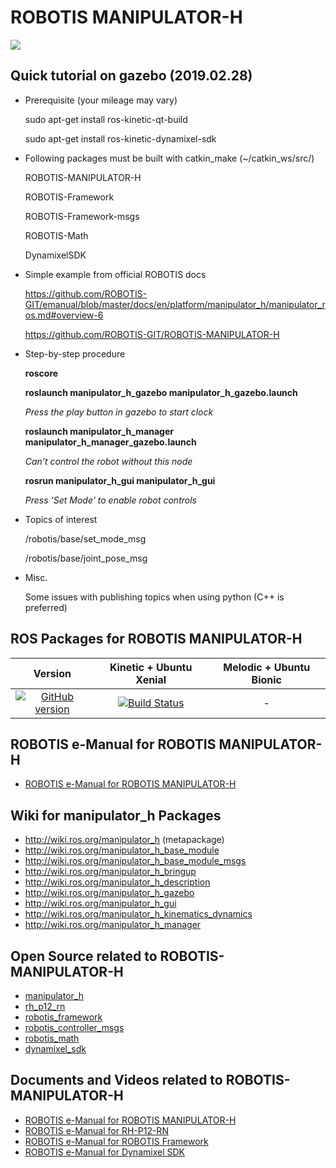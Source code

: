# ROBOTIS MANIPULATOR-H
![](http://emanual.robotis.com/assets/images/platform/manipulator/manipulator_product.gif)

## Quick tutorial on gazebo (2019.02.28)
- Prerequisite (your mileage may vary)

  sudo apt-get install ros-kinetic-qt-build
  
  sudo apt-get install ros-kinetic-dynamixel-sdk

- Following packages must be built with catkin_make (~/catkin_ws/src/)
  
  ROBOTIS-MANIPULATOR-H
  
  ROBOTIS-Framework
  
  ROBOTIS-Framework-msgs
  
  ROBOTIS-Math
  
  DynamixelSDK

- Simple example from official ROBOTIS docs

  https://github.com/ROBOTIS-GIT/emanual/blob/master/docs/en/platform/manipulator_h/manipulator_ros.md#overview-6

  https://github.com/ROBOTIS-GIT/ROBOTIS-MANIPULATOR-H

- Step-by-step procedure
  
  **roscore**
  
  **roslaunch manipulator_h_gazebo manipulator_h_gazebo.launch**
  
    *Press the play button in gazebo to start clock*
  
  **roslaunch manipulator_h_manager manipulator_h_manager_gazebo.launch**
	  
    *Can’t control the robot without this node*
  
  **rosrun manipulator_h_gui manipulator_h_gui**
    
    *Press ‘Set Mode’ to enable robot controls*
  
- Topics of interest

  /robotis/base/set_mode_msg
  
	/robotis/base/joint_pose_msg

- Misc.

  Some issues with publishing topics when using python (C++ is preferred)

## ROS Packages for ROBOTIS MANIPULATOR-H 

|Version|Kinetic + Ubuntu Xenial|Melodic + Ubuntu Bionic|
|:---:|:---:|:---:|
|[![GitHub version](https://badge.fury.io/gh/ROBOTIS-GIT%2FROBOTIS-MANIPULATOR-H.svg)](https://badge.fury.io/gh/ROBOTIS-GIT%2FROBOTIS-MANIPULATOR-H)|[![Build Status](https://travis-ci.org/ROBOTIS-GIT/ROBOTIS-MANIPULATOR-H.svg?branch=kinetic-devel)](https://travis-ci.org/ROBOTIS-GIT/ROBOTIS-MANIPULATOR-H)|-|

## ROBOTIS e-Manual for ROBOTIS MANIPULATOR-H
- [ROBOTIS e-Manual for ROBOTIS MANIPULATOR-H](http://emanual.robotis.com/docs/en/platform/manipulator_h/introduction/)

## Wiki for manipulator_h Packages
- http://wiki.ros.org/manipulator_h (metapackage)
- http://wiki.ros.org/manipulator_h_base_module
- http://wiki.ros.org/manipulator_h_base_module_msgs
- http://wiki.ros.org/manipulator_h_bringup
- http://wiki.ros.org/manipulator_h_description
- http://wiki.ros.org/manipulator_h_gazebo
- http://wiki.ros.org/manipulator_h_gui
- http://wiki.ros.org/manipulator_h_kinematics_dynamics
- http://wiki.ros.org/manipulator_h_manager

## Open Source related to ROBOTIS-MANIPULATOR-H
- [manipulator_h](https://github.com/ROBOTIS-GIT/ROBOTIS-MANIPULATOR-H)
- [rh_p12_rn](https://github.com/ROBOTIS-GIT/RH-P12-RN)
- [robotis_framework](https://github.com/ROBOTIS-GIT/ROBOTIS-Framework)
- [robotis_controller_msgs](https://github.com/ROBOTIS-GIT/ROBOTIS-Framework-msgs)
- [robotis_math](https://github.com/ROBOTIS-GIT/ROBOTIS-Math)
- [dynamixel_sdk](https://github.com/ROBOTIS-GIT/DynamixelSDK)

## Documents and Videos related to ROBOTIS-MANIPULATOR-H
- [ROBOTIS e-Manual for ROBOTIS MANIPULATOR-H](http://emanual.robotis.com/docs/en/platform/manipulator_h/introduction/)
- [ROBOTIS e-Manual for RH-P12-RN](http://emanual.robotis.com/docs/en/platform/rh_p12_rn/)
- [ROBOTIS e-Manual for ROBOTIS Framework](http://emanual.robotis.com/docs/en/software/robotis_framework_packages/)
- [ROBOTIS e-Manual for Dynamixel SDK](http://emanual.robotis.com/docs/en/software/dynamixel/dynamixel_sdk/overview/)
